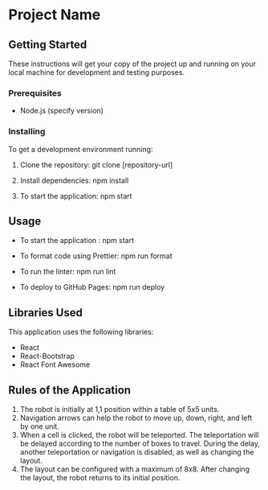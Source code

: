 # Project Name

## Getting Started

These instructions will get your copy of the project up and running on your local machine for development and testing purposes.

### Prerequisites

- Node.js (specify version)

### Installing

To get a development environment running:

1. Clone the repository: git clone [repository-url]

2. Install dependencies: npm install

3. To start the application: npm start

## Usage

- To start the application : npm start

- To format code using Prettier: npm run format

- To run the linter: npm run lint

- To deploy to GitHub Pages: npm run deploy

## Libraries Used

This application uses the following libraries:

- React
- React-Bootstrap
- React Font Awesome

## Rules of the Application

1. The robot is initially at 1,1 position within a table of 5x5 units.
2. Navigation arrows can help the robot to move up, down, right, and left by one unit.
3. When a cell is clicked, the robot will be teleported. The teleportation will be delayed according to the number of boxes to travel. During the delay, another teleportation or navigation is disabled, as well as changing the layout.
4. The layout can be configured with a maximum of 8x8. After changing the layout, the robot returns to its initial position.

